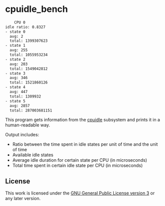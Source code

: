 # cpuidle_bench

```bash
	CPU 0
idle ratio: 0.8327
- state 0
  avg: 2
  total: 1399307623
- state 1
  avg: 255
  total: 1055953234
- state 2
  avg: 203
  total: 1549042812
- state 3
  avg: 346
  total: 1521860126
- state 4
  avg: 447
  total: 1309932
- state 5
  avg: 2857
  total: 287003681151
````

This program gets information from the [cpuidle](https://www.kernel.org/doc/html/latest/admin-guide/pm/cpuidle.html) subsystem and prints it in a human-readable way.

Output includes:

- Ratio between the time spent in idle states per unit of time and the unit of time
- Available idle states
- Average idle duration for certain state per CPU (in microseconds)
- Total time spent in certain idle state per CPU (in microseconds)

## License

This work is licensed under the [GNU General Public License version 3](COPYING) or any later version.
